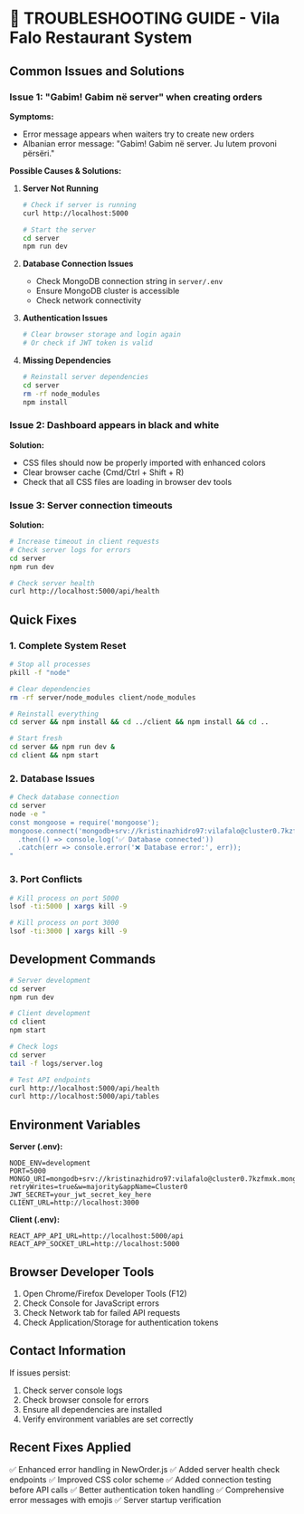 # 🐛 TROUBLESHOOTING GUIDE - Vila Falo Restaurant System

## Common Issues and Solutions

### Issue 1: "Gabim! Gabim në server" when creating orders

**Symptoms:**
- Error message appears when waiters try to create new orders
- Albanian error message: "Gabim! Gabim në server. Ju lutem provoni përsëri."

**Possible Causes & Solutions:**

1. **Server Not Running**
   ```bash
   # Check if server is running
   curl http://localhost:5000
   
   # Start the server
   cd server
   npm run dev
   ```

2. **Database Connection Issues**
   - Check MongoDB connection string in `server/.env`
   - Ensure MongoDB cluster is accessible
   - Check network connectivity

3. **Authentication Issues**
   ```bash
   # Clear browser storage and login again
   # Or check if JWT token is valid
   ```

4. **Missing Dependencies**
   ```bash
   # Reinstall server dependencies
   cd server
   rm -rf node_modules
   npm install
   ```

### Issue 2: Dashboard appears in black and white

**Solution:**
- CSS files should now be properly imported with enhanced colors
- Clear browser cache (Cmd/Ctrl + Shift + R)
- Check that all CSS files are loading in browser dev tools

### Issue 3: Server connection timeouts

**Solution:**
```bash
# Increase timeout in client requests
# Check server logs for errors
cd server
npm run dev

# Check server health
curl http://localhost:5000/api/health
```

## Quick Fixes

### 1. Complete System Reset

```bash
# Stop all processes
pkill -f "node"

# Clear dependencies
rm -rf server/node_modules client/node_modules

# Reinstall everything
cd server && npm install && cd ../client && npm install && cd ..

# Start fresh
cd server && npm run dev &
cd client && npm start
```

### 2. Database Issues

```bash
# Check database connection
cd server
node -e "
const mongoose = require('mongoose');
mongoose.connect('mongodb+srv://kristinazhidro97:vilafalo@cluster0.7kzfmxk.mongodb.net/?retryWrites=true&w=majority&appName=Cluster0')
  .then(() => console.log('✅ Database connected'))
  .catch(err => console.error('❌ Database error:', err));
"
```

### 3. Port Conflicts

```bash
# Kill process on port 5000
lsof -ti:5000 | xargs kill -9

# Kill process on port 3000  
lsof -ti:3000 | xargs kill -9
```

## Development Commands

```bash
# Server development
cd server
npm run dev

# Client development
cd client  
npm start

# Check logs
cd server
tail -f logs/server.log

# Test API endpoints
curl http://localhost:5000/api/health
curl http://localhost:5000/api/tables
```

## Environment Variables

**Server (.env):**
```
NODE_ENV=development
PORT=5000
MONGO_URI=mongodb+srv://kristinazhidro97:vilafalo@cluster0.7kzfmxk.mongodb.net/?retryWrites=true&w=majority&appName=Cluster0
JWT_SECRET=your_jwt_secret_key_here
CLIENT_URL=http://localhost:3000
```

**Client (.env):**
```
REACT_APP_API_URL=http://localhost:5000/api
REACT_APP_SOCKET_URL=http://localhost:5000
```

## Browser Developer Tools

1. Open Chrome/Firefox Developer Tools (F12)
2. Check Console for JavaScript errors
3. Check Network tab for failed API requests
4. Check Application/Storage for authentication tokens

## Contact Information

If issues persist:
1. Check server console logs
2. Check browser console for errors
3. Ensure all dependencies are installed
4. Verify environment variables are set correctly

## Recent Fixes Applied

✅ Enhanced error handling in NewOrder.js
✅ Added server health check endpoints
✅ Improved CSS color scheme
✅ Added connection testing before API calls
✅ Better authentication token handling
✅ Comprehensive error messages with emojis
✅ Server startup verification
